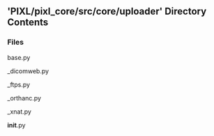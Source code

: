 ## 'PIXL/pixl_core/src/core/uploader' Directory Contents

### Files

base.py

_dicomweb.py

_ftps.py

_orthanc.py

_xnat.py

__init__.py

